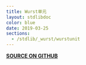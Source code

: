 ```yaml
---
title: Wurst单元
layout: stdlibdoc
color: blue
date: 2019-03-25
sections:
  - /stdlib/_wurst/wurstunit
---
```


**[SOURCE ON GITHUB](https://github.com/wurstscript/WurstStdlib2/blob/master/wurst/_wurst/Wurstunit.wurst)**
